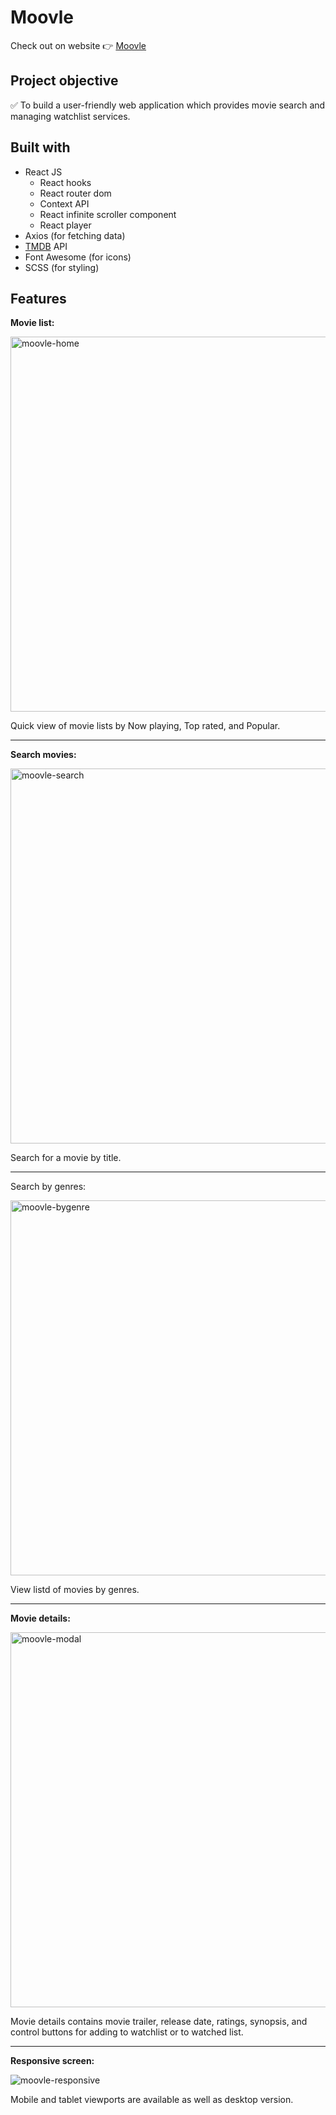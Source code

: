 # Moovle 

Check out on website :point_right: [Moovle](https://taesookang.github.io/moovle/)


## Project objective

:white_check_mark: To build a user-friendly web application which provides movie search and managing watchlist services.

## Built with

- React JS
  - React hooks 
  - React router dom
  - Context API
  - React infinite scroller component
  - React player
-  Axios (for fetching data)
- [TMDB](https://developers.themoviedb.org/3/) API 
- Font Awesome (for icons)
- SCSS (for styling)
## Features
**Movie list:**  

<img width="600" alt="moovle-home" src="https://user-images.githubusercontent.com/75271289/108682785-bd17e480-74be-11eb-96e1-6e7d5958effe.png">  

Quick view of movie lists by Now playing, Top rated, and Popular.

---
**Search movies:**

<img width="600" alt="moovle-search" src="https://user-images.githubusercontent.com/75271289/108683614-d705f700-74bf-11eb-953b-be1c7381e001.png">  

Search for a movie by title.

---
Search by genres:

<img width="600" alt="moovle-bygenre" src="https://user-images.githubusercontent.com/75271289/108684935-82fc1200-74c1-11eb-8be1-bb96d54532b6.png"> 

View listd of movies by genres.

---

**Movie details:**

<img width="600" alt="moovle-modal" src="https://user-images.githubusercontent.com/75271289/108685248-eb4af380-74c1-11eb-8fc0-e42e79bd718e.png">

Movie details contains movie trailer, release date, ratings, synopsis, and control buttons for adding to watchlist or to watched list.

---

**Responsive screen:**

![moovle-responsive](https://user-images.githubusercontent.com/75271289/108686909-0d457580-74c4-11eb-920b-19a80c206fe8.png)

Mobile and tablet viewports are available as well as desktop version.

